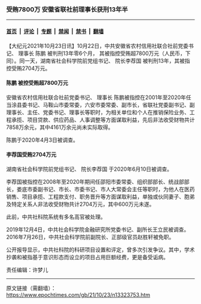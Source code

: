 ### 受贿7800万 安徽省联社前理事长获刑13年半

---

#### [首页](../../../..?n13323753) &nbsp;|&nbsp; [评论](../../../../../epoch-comment?n13323753) &nbsp;|&nbsp; [专题](../../../../../epoch-special?n13323753) &nbsp;|&nbsp; [禁闻](../../../../../epoch-news?n13323753) &nbsp;|&nbsp; [禁书](../../../../../books?n13323753) &nbsp;|&nbsp; [翻墙](https://github.com/gfw-breaker/nogfw/blob/master/README.md?n13323753)


<div class="post_content" id="artbody" itemprop="articleBody">
 <!-- article content begin -->
 <p>
  【大纪元2021年10月23日讯】10月22日，中共安徽省农村信用社联合社前党委书记、
  <ok href="https://www.epochtimes.com/gb/tag/%E7%90%86%E4%BA%8B%E9%95%BF.html">
   理事长
  </ok>
  <ok href="https://www.epochtimes.com/gb/tag/%E9%99%88%E9%B9%8F.html">
   陈鹏
  </ok>
  被判刑13年零6个月， 其被指控受贿超7800万元（人民币，下同）。同一天，湖南省社会科学院前党组书记、
  <ok href="https://www.epochtimes.com/gb/tag/%E9%99%A2%E9%95%BF%E6%9D%8E%E8%8D%90%E5%9B%BD.html">
   院长李荐国
  </ok>
  被判刑13年，其被指控受贿2704万元。
 </p>
 <h4>
  <ok href="https://www.epochtimes.com/gb/tag/%E9%99%88%E9%B9%8F.html">
   陈鹏
  </ok>
  被控受贿超7800万元
 </h4>
 <p>
  安徽省农村信用社联合社前党委书记、
  <ok href="https://www.epochtimes.com/gb/tag/%E7%90%86%E4%BA%8B%E9%95%BF.html">
   理事长
  </ok>
  陈鹏被指控在2001年至2020年任当涂县委书记、马鞍山市委常委，六安市委常委、副市长，省联社党委副书记、副理事长、主任、党委书记、理事长等职时，为相关单位和个人在推销保险业务、工程承揽、项目贷款、供应药品、人事调整等方面谋取利益，先后非法收受财物共计7858万余元，其中4161万余元尚未实际取得。
 </p>
 <p>
  陈鹏于2020年4月3日被调查。
 </p>
 <h4>
  李荐国受贿2704万元
 </h4>
 <p>
  湖南省社会科学院前党组书记、
  <ok href="https://www.epochtimes.com/gb/tag/%E9%99%A2%E9%95%BF%E6%9D%8E%E8%8D%90%E5%9B%BD.html">
   院长李荐国
  </ok>
  于2020年6月10日被调查。
 </p>
 <p>
  李荐国被指控在2008年至2020年期间任邵阳市委常委、组织部部长、统战部部长，娄底市委副书记、市长、市委书记、市人大常委会主任等职时，为他人在医药销售、项目承揽、工程款支付、职务晋升等方面谋取利益，单独或伙同妻子、胞弟及特定关系人非法收受财物共计2704万元，其中600万元未遂。
 </p>
 <p>
  此前，中共社科院系统有多名高官被处理。
 </p>
 <p>
  2019年12月4日，中共社会科学院金融研究所党委书记、副所长王立民被调查。2016年7月26日，中共社会科学院前副院长、正部级官员赵胜轩被免职。
 </p>
 <p>
  公开报导显示，中共社科院的科研项目设置和评定，曾多次引发争议。其中，学术抄袭和被指基于意识形态而设立的项目占用巨额经费，更是备受诟病。
 </p>
 <p>
  责任编辑：许梦儿
 </p>
 <!-- article content end -->
 <div id="below_article_ad">
 </div>
</div>


---

原文链接（需翻墙）：https://www.epochtimes.com/gb/21/10/23/n13323753.htm